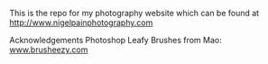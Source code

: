 This is the repo for my photography website which can be found at http://www.nigelpainphotography.com

Acknowledgements
Photoshop Leafy Brushes from Mao:
www.brusheezy.com

